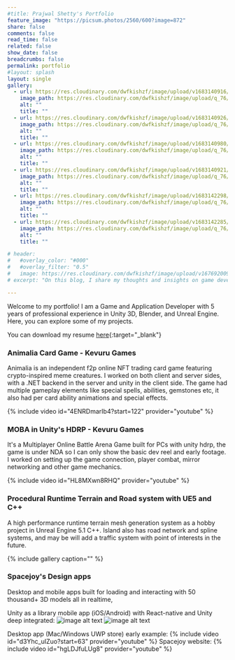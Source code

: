 ```yaml
---
#title: Prajwal Shetty's Portfolio
feature_image: "https://picsum.photos/2560/600?image=872"
share: false
comments: false
read_time: false
related: false
show_date: false
breadcrumbs: false
permalink: portfolio
#layout: splash
layout: single
gallery:
  - url: https://res.cloudinary.com/dwfkishzf/image/upload/v1683140916/Traffic%20Tales/FvOcMeUWIAA8sSu_pnfhyh.png
    image_path: https://res.cloudinary.com/dwfkishzf/image/upload/q_76/v1683140916/Traffic%20Tales/FvOcMeUWIAA8sSu_pnfhyh.png
    alt: ""
    title: ""
  - url: https://res.cloudinary.com/dwfkishzf/image/upload/v1683140926/Traffic%20Tales/FvOcMfgWIAM9YQC_calbyp.jpg
    image_path: https://res.cloudinary.com/dwfkishzf/image/upload/q_76/v1683140926/Traffic%20Tales/FvOcMfgWIAM9YQC_calbyp.jpg
    alt: ""
    title: ""
  - url: https://res.cloudinary.com/dwfkishzf/image/upload/v1683140980/Traffic%20Tales/Screenshot_2023-05-04_002229_sbln3y.png
    image_path: https://res.cloudinary.com/dwfkishzf/image/upload/q_76/v1683140980/Traffic%20Tales/Screenshot_2023-05-04_002229_sbln3y.png
    alt: ""
    title: ""
  - url: https://res.cloudinary.com/dwfkishzf/image/upload/v1683140921/Traffic%20Tales/FvOcMfHXoAExCS6_vkbzya.jpg
    image_path: https://res.cloudinary.com/dwfkishzf/image/upload/q_76/v1683140921/Traffic%20Tales/FvOcMfHXoAExCS6_vkbzya.jpg
    alt: ""
    title: ""
  - url: https://res.cloudinary.com/dwfkishzf/image/upload/v1683142298/Traffic%20Tales/Screenshot_2023-05-04_002259_swcebn.png
    image_path: https://res.cloudinary.com/dwfkishzf/image/upload/q_76/v1683142298/Traffic%20Tales/Screenshot_2023-05-04_002259_swcebn.png
    alt: ""
    title: ""
  - url: https://res.cloudinary.com/dwfkishzf/image/upload/v1683142285/Traffic%20Tales/Screenshot_2023-05-04_002644_zsiuzd.png
    image_path: https://res.cloudinary.com/dwfkishzf/image/upload/q_76/v1683142285/Traffic%20Tales/Screenshot_2023-05-04_002644_zsiuzd.png
    alt: ""
    title: ""

# header:
#   #overlay_color: "#000"
#   #overlay_filter: "0.5"
#   image: https://res.cloudinary.com/dwfkishzf/image/upload/v1676920092/Prajwal%20Profile%20Images/IMG_7170_w1vxha.jpg
# excerpt: "On this blog, I share my thoughts and insights on game development, programming, and tech. Whether you're a fellow game developer, a tech enthusiast, or just someone looking for a good read, I hope you'll find something of interest here."

---
```


<!-- # Prajwal Shetty's Portfolio -->

Welcome to my portfolio! I am a Game and Application Developer with 5 years of professional experience in Unity 3D, Blender, and Unreal Engine. Here, you can explore some of my projects.

You can download my resume [here](https://res.cloudinary.com/dwfkishzf/image/upload/v1682509226/Prajwal_Shetty_April-23_okwl4k.pdf){:target="_blank"} 

### Animalia Card Game - Kevuru Games
Animalia is an independent f2p online NFT trading card game featuring crypto-inspired meme creatures.
I worked on both client and server sides, with a .NET backend in the server and unity in the client side. The game had multiple gameplay elements like special spells, abilities, gemstones etc, it also had per card ability animations and special effects. 

{% include video id="4ENRDmarIb4?start=122" provider="youtube" %}

### MOBA in Unity's HDRP - Kevuru Games
It's a Multiplayer Online Battle Arena Game built for PCs with unity hdrp, the game is under NDA so I can only show the basic dev reel and early footage.
I worked on setting up the game connection, player combat, mirror networking and other game mechanics.

{% include video id="HL8MXwn8RHQ" provider="youtube" %}

### Procedural Runtime Terrain and Road system with UE5 and C++

A high performance runtime terrain mesh generation system as a hobby project in Unreal Engine 5.1 C++. Island also has road network and spline systems, and may be will add a traffic system with point of interests in the future.

{% include gallery caption="" %}


### Spacejoy's Design apps
Desktop and mobile apps built for loading and interacting with 50 thousand+ 3D models all in realtime, 

Unity as a library mobile app (iOS/Android) with React-native and Unity deep integrated:
![image alt text](https://res.cloudinary.com/dwfkishzf/image/upload/c_scale,w_500/v1683142837/Spacejoy/1672817599968_fv2ysh.jpg)    ![image alt text](https://res.cloudinary.com/dwfkishzf/image/upload/c_scale,w_220/v1683142971/Spacejoy/Screenshot_2023-05-04_011100_skrmpj.png)


Desktop app (Mac/Windows UWP store) early example: 
{% include video id="d3Yhc_uIZuo?start=63" provider="youtube" %}
Spacejoy website:
{% include video id="hgLDJfuLUg8" provider="youtube" %}
